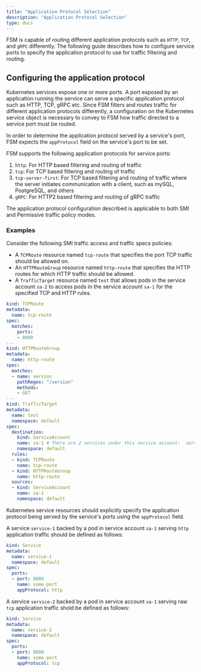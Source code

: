 ```yaml
---
title: "Application Protocol Selection"
description: "Application Protocol Selection"
type: docs
---
```


FSM is capable of routing different application protocols such as `HTTP`, `TCP`, and `gRPC` differently. The following guide describes how to configure service ports to specify the application protocol to use for traffic filtering and routing.

## Configuring the application protocol

Kubernetes services expose one or more ports. A port exposed by an application running the service can serve a specific application protocol such as HTTP, TCP, gRPC etc. Since FSM filters and routes traffic for different application protocols differently, a configuration on the Kubernetes service object is necessary to convey to FSM how traffic directed to a service port must be routed.

In order to determine the application protocol served by a service's port, FSM expects the `appProtocol` field on the service's port to be set.

FSM supports the following application protocols for service ports:
1. `http`: For HTTP based filtering and routing of traffic
1. `tcp`: For TCP based filtering and routing of traffic
1. `tcp-server-first`: For TCP based filtering and routing of traffic where the server initiates communication with a client, such as mySQL, PostgreSQL, and others
1. `gRPC`: For HTTP2 based filtering and routing of gRPC traffic

The application protocol configuration described is applicable to both SMI and Permissive traffic policy modes.

### Examples

Consider the following SMI traffic access and traffic specs policies:
- A `TCPRoute` resource named `tcp-route` that specifies the port TCP traffic should be allowed on.
- An `HTTPRouteGroup` resource named `http-route` that specifies the HTTP routes for which HTTP traffic should be allowed.
- A `TrafficTarget` resource named `test` that allows pods in the service account `sa-2` to access pods in the service account `sa-1` for the specified TCP and HTTP rules.

```yaml
kind: TCPRoute
metadata:
  name: tcp-route
spec:
  matches:
    ports:
    - 8080
---
kind: HTTPRouteGroup
metadata:
  name: http-route
spec:
  matches:
  - name: version
    pathRegex: "/version"
    methods:
    - GET
---
kind: TrafficTarget
metadata:
  name: test
  namespace: default
spec:
  destination:
    kind: ServiceAccount
    name: sa-1 # There are 2 services under this service account:  service-1 and service-2
    namespace: default
  rules:
  - kind: TCPRoute
    name: tcp-route
  - kind: HTTPRouteGroup
    name: http-route
  sources:
  - kind: ServiceAccount
    name: sa-2
    namespace: default
```

Kubernetes service resources should explicitly specify the application protocol being served by the service's ports using the `appProtocol` field.

A service `service-1` backed by a pod in service account `sa-1` serving `http` application traffic should be defined as follows:

```yaml
kind: Service
metadata:
  name: service-1
  namespace: default
spec:
  ports:
  - port: 8080
    name: some-port
    appProtocol: http
```

A service `service-2` backed by a pod in service account `sa-1` serving raw `tcp` application traffic shold be defined as follows:

```yaml
kind: Service
metadata:
  name: service-2
  namespace: default
spec:
  ports:
  - port: 8080
    name: some-port
    appProtocol: tcp
```

